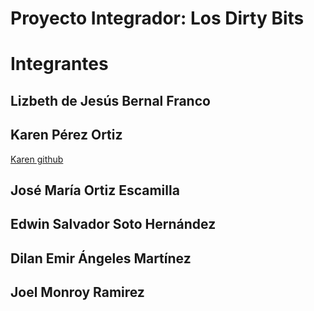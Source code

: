 # Proyecto Integrador: Los Dirty Bits

# Integrantes

## Lizbeth de Jesús Bernal Franco 

## Karen Pérez Ortiz 
[Karen github](https://karenperezor.github.io)

## José María Ortiz Escamilla

## Edwin Salvador Soto Hernández

## Dilan Emir Ángeles Martínez

## Joel Monroy Ramirez

